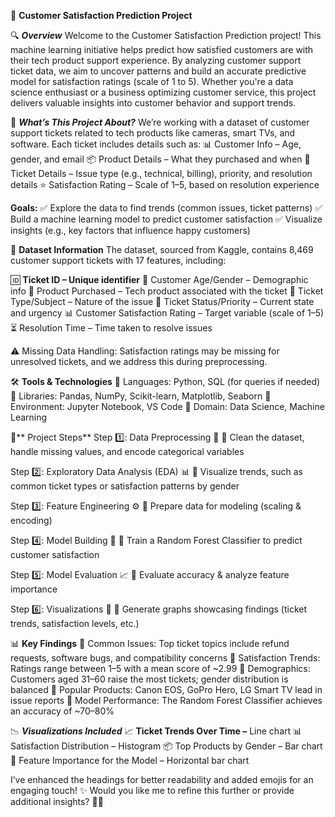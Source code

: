🚀 ****Customer Satisfaction Prediction Project****

🔍 ***Overview***
Welcome to the Customer Satisfaction Prediction project! This machine learning initiative helps predict how satisfied customers are with their tech product support experience. By analyzing customer support ticket data, we aim to uncover patterns and build an accurate predictive model for satisfaction ratings (scale of 1 to 5). Whether you're a data science enthusiast or a business optimizing customer service, this project delivers valuable insights into customer behavior and support trends.

📌 ***What’s This Project About?***
We’re working with a dataset of customer support tickets related to tech products like cameras, smart TVs, and software. Each ticket includes details such as: 📊 Customer Info – Age, gender, and email 📦 Product Details – What they purchased and when 📑 Ticket Details – Issue type (e.g., technical, billing), priority, and resolution details ⭐ Satisfaction Rating – Scale of 1–5, based on resolution experience

**Goals:**
✅ Explore the data to find trends (common issues, ticket patterns) ✅ Build a machine learning model to predict customer satisfaction ✅ Visualize insights (e.g., key factors that influence happy customers)

📂 **Dataset Information**
The dataset, sourced from Kaggle, contains 8,469 customer support tickets with 17 features, including:

🆔 **Ticket ID – Unique identifier**
🎯 Customer Age/Gender – Demographic info 🛒 Product Purchased – Tech product associated with the ticket 📝 Ticket Type/Subject – Nature of the issue 🚦 Ticket Status/Priority – Current state and urgency 📊 Customer Satisfaction Rating – Target variable (scale of 1–5) ⏳ Resolution Time – Time taken to resolve issues

⚠️ Missing Data Handling: Satisfaction ratings may be missing for unresolved tickets, and we address this during preprocessing.

🛠️ **Tools & Technologies**
🔷 Languages: Python, SQL (for queries if needed) 🔷 Libraries: Pandas, NumPy, Scikit-learn, Matplotlib, Seaborn 🔷 Environment: Jupyter Notebook, VS Code 🔷 Domain: Data Science, Machine Learning

🚀** Project Steps**
Step 1️⃣: Data Preprocessing 🧹
🔹 Clean the dataset, handle missing values, and encode categorical variables

Step 2️⃣: Exploratory Data Analysis (EDA) 📊
🔹 Visualize trends, such as common ticket types or satisfaction patterns by gender

Step 3️⃣: Feature Engineering ⚙️
🔹 Prepare data for modeling (scaling & encoding)

Step 4️⃣: Model Building 🤖
🔹 Train a Random Forest Classifier to predict customer satisfaction

Step 5️⃣: Model Evaluation 📈
🔹 Evaluate accuracy & analyze feature importance

Step 6️⃣: Visualizations 🎨
🔹 Generate graphs showcasing findings (ticket trends, satisfaction levels, etc.)

📊 **Key Findings**
🔹 Common Issues: Top ticket topics include refund requests, software bugs, and compatibility concerns 🔹 Satisfaction Trends: Ratings range between 1–5 with a mean score of ~2.99 🔹 Demographics: Customers aged 31–60 raise the most tickets; gender distribution is balanced 🔹 Popular Products: Canon EOS, GoPro Hero, LG Smart TV lead in issue reports 🔹 Model Performance: The Random Forest Classifier achieves an accuracy of ~70–80%

📉 ***Visualizations Included***
📈 **Ticket Trends Over Time –**
Line chart 📊 Satisfaction Distribution – Histogram 📦 Top Products by Gender – Bar chart 📑 Feature Importance for the Model – Horizontal bar chart

I’ve enhanced the headings for better readability and added emojis for an engaging touch! ✨ Would you like me to refine this further or provide additional insights? 🚀😊


